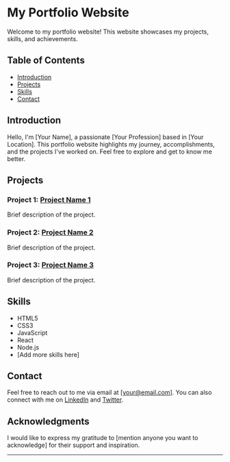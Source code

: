 # My Portfolio Website



Welcome to my portfolio website! This website showcases my projects, skills, and achievements.

<!-- Google tag (gtag.js) -->
<!--
<script async src="https://www.googletagmanager.com/gtag/js?id=G-HDVFCZGTVE"></script>
<script>
  window.dataLayer = window.dataLayer || [];
  function gtag(){dataLayer.push(arguments);}
  gtag('js', new Date());

  gtag('config', 'G-HDVFCZGTVE');
</script>
-->

## Table of Contents

- [Introduction](#introduction)
- [Projects](#projects)
- [Skills](#skills)
- [Contact](#contact)

## Introduction

Hello, I'm [Your Name], a passionate [Your Profession] based in [Your Location]. This portfolio website highlights my journey, accomplishments, and the projects I've worked on. Feel free to explore and get to know me better.

## Projects

### Project 1: [Project Name 1](link-to-project-1)

Brief description of the project.

### Project 2: [Project Name 2](link-to-project-2)

Brief description of the project.

### Project 3: [Project Name 3](link-to-project-3)

Brief description of the project.

## Skills

- HTML5
- CSS3
- JavaScript
- React
- Node.js
- [Add more skills here]

## Contact

Feel free to reach out to me via email at [your@email.com]. You can also connect with me on [LinkedIn](https://www.linkedin.com/in/your-profile) and [Twitter](https://twitter.com/your-handle).

## Acknowledgments

I would like to express my gratitude to [mention anyone you want to acknowledge] for their support and inspiration.

---


